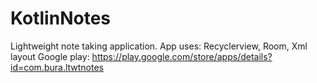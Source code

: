 # KotlinNotes
Lightweight note taking application.
App uses: Recyclerview, Room, Xml layout
Google play: https://play.google.com/store/apps/details?id=com.bura.ltwtnotes
